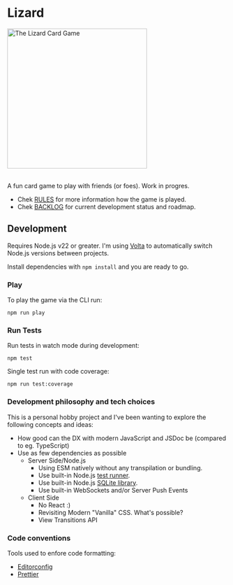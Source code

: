 # Lizard

<img src="https://github.com/user-attachments/assets/11fb46c4-b702-4ec6-8b12-14f2d6a144e1" alt="The Lizard Card Game" width=320 />
</br></br>

A fun card game to play with friends (or foes). Work in progres.


- Chek [RULES](RULES.md) for more information how the game is played.
- Chek [BACKLOG](BACKLOG.md) for current development status and roadmap.


## Development

Requires Node.js v22 or greater. I'm using [Volta](https://volta.sh) to automatically switch Node.js versions between projects.

Install dependencies with `npm install` and you are ready to go.

### Play

To play the game via the CLI run:

`npm run play`


### Run Tests

Run tests in watch mode during development:

`npm test`


Single test run with code coverage:

`npm run test:coverage`


### Development philosophy and tech choices

This is a personal hobby project and I've been wanting to explore the following concepts and ideas:

- How good can the DX with modern JavaScript and JSDoc be (compared to eg. TypeScript)
- Use as few dependencies as possible
  - Server Side/Node.js
    - Using ESM natively without any transpilation or bundling.
    - Use built-in Node.js [test runner](https://nodejs.org/api/test.html).
    - Use built-in Node.js [SQLite library](https://nodejs.org/api/sqlite.html).
    - Use built-in WebSockets and/or Server Push Events
  - Client Side
     - No React :)
     - Revisiting Modern "Vanilla" CSS. What's possible?
     - View Transitions API


### Code conventions

Tools used to enfore code formatting:

- [Editorconfig](https://editorconfig.org)
- [Prettier](https://prettier.io)

